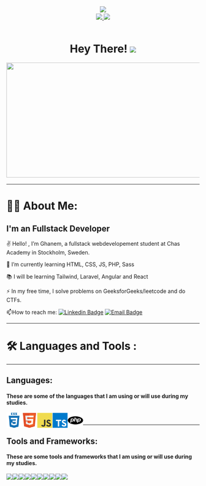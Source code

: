 <div id="header" align="center">
  <img src="https://media.giphy.com/media/ZDTbix65Me1YDNLDF3/giphy.gif">
  <div id="badges">
    <a href="https://www.linkedin.com/in/ghanem-lamloumi/">
    <img src="https://img.shields.io/badge/LinkedIn-blue?logo=linkedin&logoColor=white&style=for-the-badge">
    </a>
    <a href="mailto:Ghanem.lamloumi1@gmail.com">
    <img src="https://img.shields.io/badge/Email-red?logo=gmail&logoColor=white&style=for-the-badge">
    </a>
  </div>
  <img src="https://komarev.com/ghpvc/?username=Ghanemla&style=flat-square&color=blue" alt=""/>
  <h1>
  Hey There!
  <img src="https://media.giphy.com/media/hvRJCLFzcasrR4ia7z/giphy.gif" width="30px"/>
</h1>
</div>
<div align="center">
  <img src="https://media.giphy.com/media/dWesBcTLavkZuG35MI/giphy.gif" width="600" height="300"/>
</div>

---
# :technologist: About Me:
## I'm an Fullstack Developer

:v: Hello! , I’m Ghanem, a fullstack webdevelopement student at Chas Academy in Stockholm, Sweden.

:seedling: I’m currently learning HTML, CSS, JS, PHP, Sass

:books: I will be learning Tailwind, Laravel, Angular and React

:zap: In my free time, I solve problems on GeeksforGeeks/leetcode and do CTFs.

:mailbox:How to reach me: [![Linkedin Badge](https://img.shields.io/badge/Ghanem-blue?style=flat&logo=Linkedin&logoColor=white)](https://www.linkedin.com/in/ghanem-lamloumi/) [![Email Badge](https://img.shields.io/badge/Email-red?style=flat&logo=gmail&logoColor=white)](mailto:Ghanem.lamloumi1@gmail.com)

---
# :hammer_and_wrench: Languages and Tools :
---
## Languages:
#### These are some of the languages that I am using or will use during my studies.
<div>
  <img align="left" src="https://github.com/devicons/devicon/blob/master/icons/css3/css3-plain-wordmark.svg"  title="CSS3" alt="CSS" width="40" height="40"/>&nbsp;
  <img align="left" src="https://github.com/devicons/devicon/blob/master/icons/html5/html5-original.svg" title="HTML5" alt="HTML" width="40" height="40"/>&nbsp;
  <img align="left" src="https://github.com/devicons/devicon/blob/master/icons/javascript/javascript-original.svg" title="JavaScript" alt="JavaScript" width="40" height="40"/>&nbsp;
   <img align="left" src="https://github.com/devicons/devicon/blob/master/icons/typescript/typescript-original.svg" title="JavaScript" alt="JavaScript" width="40" height="40"/>&nbsp;
     <img align="left" src="https://github.com/devicons/devicon/blob/master/icons/php/php-plain.svg" title="JavaScript" alt="JavaScript" width="40" height="40"/>&nbsp;
</div>
  
---
  
##  Tools and Frameworks:
#### These are some tools and frameworks that I am using or will use during my studies.

<div>
    <img align="left"  src="https://img.shields.io/badge/Git-1c1c1c?logo=git&logoColor=red&style=for-the-badge">
    <img align="left" src="https://img.shields.io/badge/GitHub-100000?style=for-the-badge&logo=github&logoColor=white">
    <img align="left" src="https://img.shields.io/badge/React-20232A?style=for-the-badge&logo=react&logoColor=61DAFB">
    <img align="left" src="https://img.shields.io/badge/MySQL-00000F?style=for-the-badge&logo=mysql&logoColor=white">
    <img align="left"  src="https://img.shields.io/badge/Node.js-43853D?style=for-the-badge&logo=node.js&logoColor=white">
    <img align="left" src="https://img.shields.io/badge/Tailwind_CSS-38B2AC?style=for-the-badge&logo=tailwind-css&logoColor=white">
    <img align="left" src="https://img.shields.io/badge/Sass-CC6699?style=for-the-badge&logo=sass&logoColor=white">
    <img align="left" src="https://img.shields.io/badge/Angular-DD0031?style=for-the-badge&logo=angular&logoColor=white">
    <img align="left" src="https://img.shields.io/badge/Laravel-FF2D20?style=for-the-badge&logo=laravel&logoColor=white">
    <img align="left" src="https://img.shields.io/badge/Docker-2392e6?style=for-the-badge&logo=docker&logoColor=white">
    <br>
</div>
